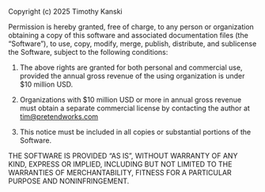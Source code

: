 Copyright (c) 2025 Timothy Kanski

Permission is hereby granted, free of charge, to any person or organization obtaining a copy of this software and associated documentation files (the “Software”), to use, copy, modify, merge, publish, distribute, and sublicense the Software, subject to the following conditions:

1. The above rights are granted for both personal and commercial use, provided the annual gross revenue of the using organization is under $10 million USD.

2. Organizations with $10 million USD or more in annual gross revenue must obtain a separate commercial license by contacting the author at tim@pretendworks.com

3. This notice must be included in all copies or substantial portions of the Software.

THE SOFTWARE IS PROVIDED “AS IS”, WITHOUT WARRANTY OF ANY KIND, EXPRESS OR IMPLIED, INCLUDING BUT NOT LIMITED TO THE WARRANTIES OF MERCHANTABILITY, FITNESS FOR A PARTICULAR PURPOSE AND NONINFRINGEMENT.

